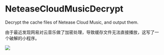 # NeteaseCloudMusicDecrypt
Decrypt the cache files of Netease Cloud Music, and output them.

由于最近发现网易对云音乐做了加密处理，导致缓存文件无法直接播放，这写了一个破解的小程序。

![](https://github.com/ChuckUncle/NeteaseCloudMusicDecrypt/screenshot/001.jpg) 


